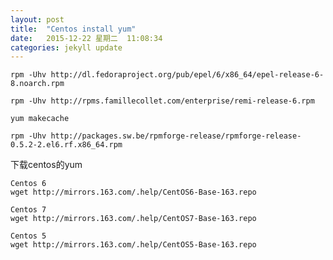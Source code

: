 ```yaml
---
layout: post
title:  "Centos install yum"
date:   2015-12-22 星期二  11:08:34    
categories: jekyll update
---
```


	rpm -Uhv http://dl.fedoraproject.org/pub/epel/6/x86_64/epel-release-6-8.noarch.rpm

	rpm -Uhv http://rpms.famillecollet.com/enterprise/remi-release-6.rpm

	yum makecache

	rpm -Uhv http://packages.sw.be/rpmforge-release/rpmforge-release-0.5.2-2.el6.rf.x86_64.rpm

下载centos的yum

    Centos 6 
	wget http://mirrors.163.com/.help/CentOS6-Base-163.repo

	Centos 7
	wget http://mirrors.163.com/.help/CentOS7-Base-163.repo

    Centos 5
	wget http://mirrors.163.com/.help/CentOS5-Base-163.repo